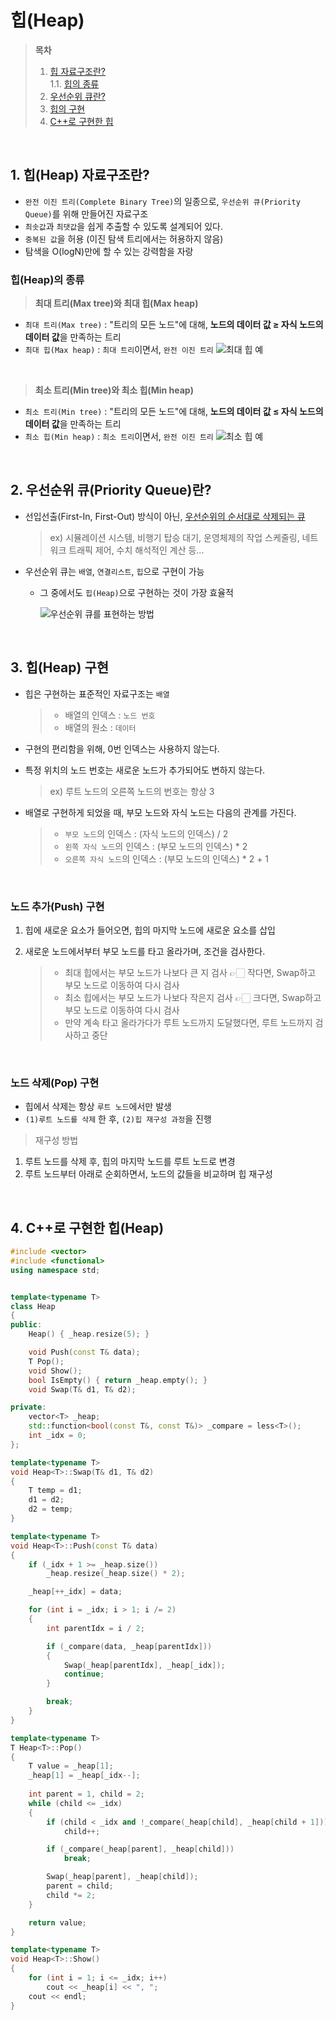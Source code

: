 # 힙(Heap)  

> **목차**  
> 1. [힙 자료구조란?](#1-힙heap-자료구조란)  
> 1.1. [힙의 종류](#힙heap의-종류)  
> 2. [우선순위 큐란?](#2-우선순위-큐priority-queue란)  
> 3. [힙의 구현](#3-힙heap-구현)  
> 4. [C++로 구현한 힙](#4-c로-구현한-힙heap)  

<br>

## 1. 힙(Heap) 자료구조란?
- `완전 이진 트리(Complete Binary Tree)`의 일종으로, `우선순위 큐(Priority Queue)`를 위해 만들어진 자료구조
- `최솟값`과 `최댓값`을 쉽게 추출할 수 있도록 설계되어 있다.  
- `중복된 값`을 허용 (이진 탐색 트리에서는 허용하지 않음)  
- 탐색을 $\mathrm{O(logN)}$만에 할 수 있는 강력함을 자랑  

### 힙(Heap)의 종류  
> **최대 트리(Max tree)와 최대 힙(Max heap)**
- `최대 트리(Max tree)` : "트리의 모든 노드"에 대해, **노드의 데이터 값 $\geq$ 자식 노드의 데이터 값**을 만족하는 트리
- `최대 힙(Max heap)` : `최대 트리`이면서, `완전 이진 트리`
    ![최대 힙 예](https://encrypted-tbn0.gstatic.com/images?q=tbn:ANd9GcTrYmo2WSxBZLeH2LmuibFv2zbJvCKE3-mQ2g&usqp=CAU)  

<br>

> **최소 트리(Min tree)와 최소 힙(Min heap)**  
- `최소 트리(Min tree)` : "트리의 모든 노드"에 대해, **노드의 데이터 값 $\leq$ 자식 노드의 데이터 값**을 만족하는 트리
- `최소 힙(Min heap)` : `최소 트리`이면서, `완전 이진 트리`
    ![최소 힙 예](https://velog.velcdn.com/images/kon6443/post/bea41e22-4d75-4bf6-8e9c-ebeb705cff95/image.png)  

<br>

## 2. 우선순위 큐(Priority Queue)란?
- 선입선출(First-In, First-Out) 방식이 아닌, <u>우선순위의 순서대로 삭제되는 큐</u>  

    > ex) 시뮬레이션 시스템, 비행기 탑승 대기, 운영체제의 작업 스케줄링, 네트워크 트래픽 제어, 수치 해석적인 계산 등...  

- 우선순위 큐는 `배열`, `연결리스트`, `힙`으로 구현이 가능  
    - 그 중에서도 `힙(Heap)`으로 구현하는 것이 가장 효율적  

        ![우선순위 큐를 표현하는 방법](https://gmlwjd9405.github.io/images/data-structure-heap/data-structure-heap-priorityqueue.png)  

<br>

## 3. 힙(Heap) 구현
- 힙은 구현하는 표준적인 자료구조는 `배열`  

    > - 배열의 인덱스 : `노드 번호`  
    > - 배열의 원소 : `데이터`  

- 구현의 편리함을 위해, 0번 인덱스는 사용하지 않는다.  
- 특정 위치의 노드 번호는 새로운 노드가 추가되어도 변하지 않는다.  

    > ex) 루트 노드의 오른쪽 노드의 번호는 항상 3  

- 배열로 구현하게 되었을 때, 부모 노드와 자식 노드는 다음의 관계를 가진다.  

    > - `부모 노드`의 인덱스 : (자식 노드의 인덱스) / 2  
    > - `왼쪽 자식 노드`의 인덱스 : (부모 노드의 인덱스) * 2  
    > - `오른쪽 자식 노드`의 인덱스 : (부모 노드의 인덱스) * 2 + 1  

<br>

### 노드 추가(Push) 구현
1. 힙에 새로운 요소가 들어오면, 힙의 마지막 노드에 새로운 요소를 삽입
2. 새로운 노드에서부터 부모 노드를 타고 올라가며, 조건을 검사한다.  

    > - 최대 힙에서는 부모 노드가 나보다 큰 지 검사 👉🏻 작다면, Swap하고 부모 노드로 이동하여 다시 검사  
    > - 최소 힙에서는 부모 노드가 나보다 작은지 검사 👉🏻 크다면, Swap하고 부모 노드로 이동하여 다시 검사  
    > - 만약 계속 타고 올라가다가 루트 노드까지 도달했다면, 루트 노드까지 검사하고 중단  

<br>

### 노드 삭제(Pop) 구현
- 힙에서 삭제는 항상 `루트 노드`에서만 발생  
- `(1)루트 노드를 삭제` 한 후, `(2)힙 재구성 과정`을 진행  

> 재구성 방법  
1. 루트 노드를 삭제 후, 힙의 마지막 노드를 루트 노드로 변경  
2. 루트 노드부터 아래로 순회하면서, 노드의 값들을 비교하며 힙 재구성  

<br>

## 4. C++로 구현한 힙(Heap)
```cpp
#include <vector>
#include <functional>
using namespace std;


template<typename T>
class Heap
{
public:
	Heap() { _heap.resize(5); }

	void Push(const T& data);
	T Pop();
	void Show();
	bool IsEmpty() { return _heap.empty(); }
	void Swap(T& d1, T& d2);

private:
	vector<T> _heap;
	std::function<bool(const T&, const T&)> _compare = less<T>();
	int _idx = 0;
};

template<typename T>
void Heap<T>::Swap(T& d1, T& d2)
{
	T temp = d1;
	d1 = d2;
	d2 = temp;
}

template<typename T>
void Heap<T>::Push(const T& data)
{
	if (_idx + 1 >= _heap.size())
		_heap.resize(_heap.size() * 2);

	_heap[++_idx] = data;

	for (int i = _idx; i > 1; i /= 2)
	{
		int parentIdx = i / 2;

		if (_compare(data, _heap[parentIdx]))
		{
			Swap(_heap[parentIdx], _heap[_idx]);
			continue;
		}

		break;
	}
}

template<typename T>
T Heap<T>::Pop()
{
	T value = _heap[1];
	_heap[1] = _heap[_idx--];
	
	int parent = 1, child = 2;
	while (child <= _idx)
	{
		if (child < _idx and !_compare(_heap[child], _heap[child + 1]))
			child++;

		if (_compare(_heap[parent], _heap[child]))
			break;

		Swap(_heap[parent], _heap[child]);
		parent = child;
		child *= 2;
	}

	return value;
}

template<typename T>
void Heap<T>::Show()
{
	for (int i = 1; i <= _idx; i++)
		cout << _heap[i] << ", ";
	cout << endl;
}
```  
